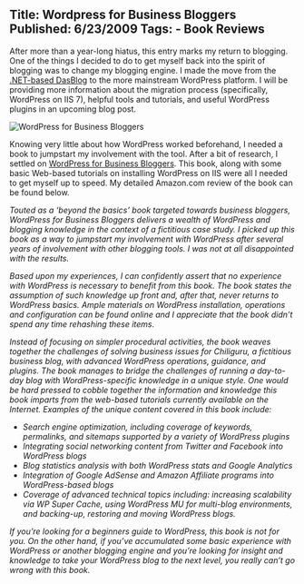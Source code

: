 Title: Wordpress for Business Bloggers
Published: 6/23/2009
Tags:
    - Book Reviews
---
After more than a year-long hiatus, this entry marks my return to blogging. One of the things I decided to do to get myself back into the spirit of blogging was to change my blogging engine. I made the move from the [.NET-based DasBlog](http://blog.beckshome.com/index.php/2006/06/dasblog-installation/index.html) to the more mainstream WordPress platform. I will be providing more information about the migration process (specifically, WordPress on IIS 7), helpful tools and tutorials, and useful WordPress plugins in an upcoming blog post.

![WordPress for Business Bloggers](https://s3.amazonaws.com/s3.beckshome.com/20090623-WordPress-for-Business-Bloggers.png)

Knowing very little about how WordPress worked beforehand, I needed a book to jumpstart my involvement with the tool. After a bit of research, I settled on [WordPress for Business Bloggers](https://www.amazon.com/WordPress-Business-Bloggers-analytics-advertising/dp/1847195326/). This book, along with some basic Web-based tutorials on installing WordPress on IIS were all I needed to get myself up to speed. My detailed Amazon.com review of the book can be found below.

<i>Touted as a ‘beyond the basics’ book targeted towards business bloggers, WordPress for Business Bloggers delivers a wealth of WordPress and blogging knowledge in the context of a fictitious case study. I picked up this book as a way to jumpstart my involvement with WordPress after several years of involvement with other blogging tools. I was not at all disappointed with the results.

Based upon my experiences, I can confidently assert that no experience with WordPress is necessary to benefit from this book. The book states the assumption of such knowledge up front and, after that, never returns to WordPress basics. Ample materials on WordPress installation, operations and configuration can be found online and I appreciate that the book didn’t spend any time rehashing these items.

Instead of focusing on simpler procedural activities, the book weaves together the challenges of solving business issues for Chiliguru, a fictitious business blog, with advanced WordPress operations, guidance, and plugins. The book manages to bridge the challenges of running a day-to-day blog with WordPress-specific knowledge in a unique style. One would be hard pressed to cobble together the information and knowledge this book imparts from the web-based tutorials currently available on the Internet. Examples of the unique content covered in this book include:

* Search engine optimization, including coverage of keywords, permalinks, and sitemaps supported by a variety of WordPress plugins
* Integrating social networking content from Twitter and Facebook into WordPress blogs
* Blog statistics analysis with both WordPress stats and Google Analytics
* Integration of Google AdSense and Amazon Affiliate programs into WordPress-based blogs
* Coverage of advanced technical topics including: increasing scalability via WP Super Cache, using WordPress MU for multi-blog environments, and backing-up, restoring and moving WordPress blogs.

If you’re looking for a beginners guide to WordPress, this book is not for you. On the other hand, if you’ve accumulated some basic experience with WordPress or another blogging engine and you’re looking for insight and knowledge to take your WordPress blog to the next level, you really can’t go wrong with this book.</i>